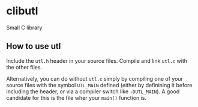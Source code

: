 # clibutl

Small C library

## How to use utl

Include the `utl.h` header in your source files.
Compile and link `utl.c` with the other files.

Alternatively, you can do without `utl.c` simply by
compiling one of your source files with the 
symbol `UTL_MAIN` defined (either by definining it 
before including the header, or via a compiler switch
like `-DUTL_MAIN`). A good candidate for this is the
file wher your `main()` function is.



